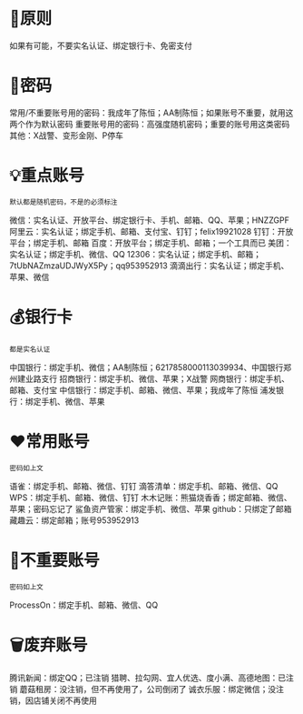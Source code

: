 # 🚨原则

如果有可能，不要实名认证、绑定银行卡、免密支付

# 🔑密码

常用/不重要账号用的密码：我成年了陈恒；AA制陈恒；如果账号不重要，就用这两个作为默认密码
重要账号用的密码：高强度随机密码；重要的账号用这类密码
其他：X战警、变形金刚、P停车

# 💡重点账号

`默认都是随机密码，不是的必须标注`

微信：实名认证、开放平台、绑定银行卡、手机、邮箱、QQ、苹果；HNZZGPF
阿里云：实名认证；绑定手机、邮箱、支付宝、钉钉；felix19921028
钉钉：开放平台；绑定手机、邮箱
百度：开放平台；绑定手机、邮箱；一个工具而已
美团：实名认证；绑定手机、微信、QQ
12306：实名认证；绑定手机、邮箱；7tUbNAZmzaUDJWyX5Py；qq953952913
滴滴出行：实名认证；绑定手机、苹果、微信

# 💰银行卡

`都是实名认证`

中国银行：绑定手机、微信；AA制陈恒；6217858000113039934、中国银行郑州建业路支行
招商银行：绑定手机、微信、苹果；X战警
网商银行：绑定手机、邮箱、支付宝
中信银行：绑定手机、邮箱、微信、苹果；我成年了陈恒
浦发银行：绑定手机、微信、苹果

# ❤️常用账号

`密码如上文`

语雀：绑定手机、邮箱、微信、钉钉
滴答清单：绑定手机、邮箱、微信、QQ
WPS：绑定手机、邮箱、微信、钉钉
木木记账：熊猫烧香香；绑定邮箱、微信、苹果；密码忘记了
鲨鱼资产管家：绑定手机、微信、苹果
github：只绑定了邮箱
藏趣云：绑定邮箱；账号953952913

# 🩶不重要账号

`密码如上文`

ProcessOn：绑定手机、邮箱、微信、QQ

# 🗑️废弃账号

腾讯新闻：绑定QQ；已注销
猎聘、拉勾网、宜人优选、度小满、高德地图：已注销
蘑菇租房：没注销，但不再使用了，公司倒闭了
诚衣乐服：绑定微信；没注销，因店铺关闭不再使用